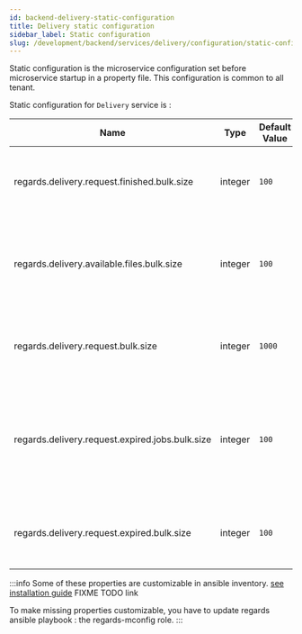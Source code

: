 ```yaml
---
id: backend-delivery-static-configuration
title: Delivery static configuration
sidebar_label: Static configuration
slug: /development/backend/services/delivery/configuration/static-configuration
---
```


Static configuration is the microservice configuration set before microservice startup in a property file.
This configuration is common to all tenant.

Static configuration for `Delivery` service is : 

| Name                                            | Type    | Default Value | Description                                                                           |
| ----------------------------------------------- | ------- | ------------- | ------------------------------------------------------------------------------------- |
| regards.delivery.request.finished.bulk.size     | integer | `100`         | Max ended delivery requested in request deletion scheduler                            |
| regards.delivery.available.files.bulk.size      | integer | `100`         | Page size (in database) of the getting available files request                        |
| regards.delivery.request.bulk.size              | integer | `1000`        | Max bulk size of input delivery request handler                                       |
| regards.delivery.request.expired.jobs.bulk.size | integer | `100`         | Max number of jobs to stop at once if several delivery request have timeout (expired) |
| regards.delivery.request.expired.bulk.size      | integer | `100`         | Max number of expired requests to stop at once                                        |


:::info
Some of these properties are customizable in ansible inventory. [see installation guide](/docs/next/setup/swarm/advanced/optimizations#dataprovider-optimization) FIXME TODO link

To make missing properties customizable, you have to update regards ansible playbook : the regards-mconfig role.
:::